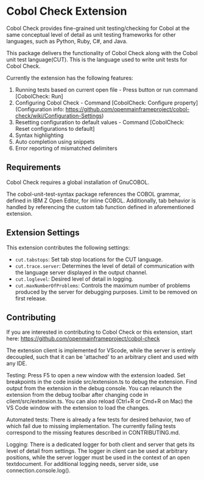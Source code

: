 # Cobol Check Extension

Cobol Check provides fine-grained unit testing/checking for Cobol at the same conceptual level of detail as unit testing frameworks for other languages, such as Python, Ruby, C#, and Java.

This package delivers the functionality of Cobol Check along with the Cobol unit test language(CUT). This is the language used to write unit tests for Cobol Check.

Currently the extension has the following features:
1. Running tests based on current open file - Press button or run command [CobolCheck: Run]
2. Configuring Cobol Check - Command [CobolCheck: Configure property] (Configuration info: https://github.com/openmainframeproject/cobol-check/wiki/Configuration-Settings)
3. Resetting configuration to default values - Command [CobolCheck: Reset configurations to default]
4. Syntax highlighting
5. Auto completion using snippets
6. Error reporting of mismatched delimiters

## Requirements
Cobol Check requires a global installation of GnuCOBOL.

The cobol-unit-test-syntax package references the COBOL grammar, defined in IBM Z Open Editor, for inline COBOL.
Additionally, tab behavior is handled by referencing the custom tab function defined in aforementioned extension.

## Extension Settings

This extension contributes the following settings:

* `cut.tabstops`: Set tab stop locations for the CUT language.
* `cut.trace.server`: Determines the level of detail of communication with the language server displayed in the output channel.
* `cut.loglevel`: Desired level of detail in logging.
* `cut.maxNumberOfProblems`: Controls the maximum number of problems produced by the server for debugging purposes. Limit to be removed on first release.

## Contributing

If you are interested in contributing to Cobol Check or this extension, start here: https://github.com/openmainframeproject/cobol-check

The extension client is implemented for VScode, while the server is entirely decoupled, such that it can be 'attached' to an arbitrary client and used with any IDE.

Testing:
Press F5 to open a new window with the extension loaded.
Set breakpoints in the code inside src/extension.ts to debug the extension.
Find output from the extension in the debug console.
You can relaunch the extension from the debug toolbar after changing code in client/src/extension.ts.
You can also reload (Ctrl+R or Cmd+R on Mac) the VS Code window with the extension to load the changes.

Automated tests:
There is already a few tests for desired behavior, two of which fail due to missing implementation. The currently failing tests correspond to the missing
features described in CONTRIBUTING.md. 

Logging:
There is a dedicated logger for both client and server that gets its level of detail from settings. The logger in client can be used at arbitrary positions, while
the server logger must be used in the context of an open textdocument. For additional logging needs, server side, use connection.console.log().
